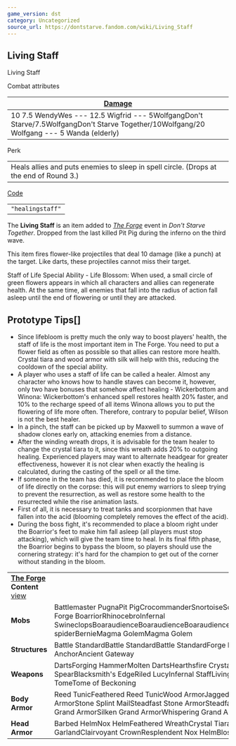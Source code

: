 ```yaml
---
game_version: dst
category: Uncategorized
source_url: https://dontstarve.fandom.com/wiki/Living_Staff
---
```


## Living Staff

Living Staff

Combat attributes

| [Damage](/wiki/Damage "Damage") |
| --- |
| 10  7.5 WendyWes  ---  12.5 Wigfrid  ---  5WolfgangDon't Starve/7.5WolfgangDon't Starve Together/10Wolfgang/20 Wolfgang  ---  5 Wanda (elderly) |

Perk

|  |
| --- |
| Heals allies and puts enemies to sleep in spell circle. (Drops at the end of Round 3.) |

[Code](/wiki/Console "Console")

|  |
| --- |
| `"healingstaff"` |

The **Living Staff** is an item added to *[The Forge](/wiki/The_Forge "The Forge")* event in *Don't Starve Together*. Dropped from the last killed Pit Pig during the inferno on the third wave.

This item fires flower-like projectiles that deal 10 damage (like a punch) at the target. Like darts, these projectiles cannot miss their target.

Staff of Life Special Ability - Life Blossom: When used, a small circle of green flowers appears in which all characters and allies can regenerate health. At the same time, all enemies that fall into the radius of action fall asleep until the end of flowering or until they are attacked.

## Prototype Tips[]

* Since lifebloom is pretty much the only way to boost players' health, the staff of life is the most important item in The Forge. You need to put a flower field as often as possible so that allies can restore more health. Crystal tiara and wood armor with silk will help with this, reducing the cooldown of the special ability.
* A player who uses a staff of life can be called a healer. Almost any character who knows how to handle staves can become it, however, only two have bonuses that somehow affect healing - Wickerbottom and Winona: Wickerbottom's enhanced spell restores health 20% faster, and 10% to the recharge speed of all items Winona allows you to put the flowering of life more often. Therefore, contrary to popular belief, Wilson is not the best healer.
* In a pinch, the staff can be picked up by Maxwell to summon a wave of shadow clones early on, attacking enemies from a distance.
* After the winding wreath drops, it is advisable for the team healer to change the crystal tiara to it, since this wreath adds 20% to outgoing healing. Experienced players may want to alternate headgear for greater effectiveness, however it is not clear when exactly the healing is calculated, during the casting of the spell or all the time.
* If someone in the team has died, it is recommended to place the bloom of life directly on the corpse: this will put enemy warriors to sleep trying to prevent the resurrection, as well as restore some health to the resurrected while the rise animation lasts.
* First of all, it is necessary to treat tanks and scorpionmen that have fallen into the acid (blooming completely removes the effect of the acid).
* During the boss fight, it's recommended to place a bloom right under the Boarrior's feet to make him fall asleep (all players must stop attacking), which will give the team time to heal. In its final fifth phase, the Boarrior begins to bypass the bloom, so players should use the cornering strategy: it's hard for the champion to get out of the corner without standing in the bloom.

|  |  |
| --- | --- |
| **[The Forge](/wiki/The_Forge "The Forge") Content** [view](/wiki/Template:The_Forge_Content "Template:The Forge Content") | |
| **Mobs** | Battlemaster PugnaPit PigCrocommanderSnortoiseScorpeonBoarillaGrand Forge BoarriorRhinocebroInfernal SwineclopsBoaraudienceBoaraudienceBoaraudienceBoaraudienceAbigailBaby spiderBernieMagma GolemMagma Golem |
| **Structures** | Battle StandardBattle StandardBattle StandardForge PortalAncient AnchorAncient Gateway |
| **Weapons** | DartsForging HammerMolten DartsHearthsfire CrystalsPith PikeSpiral SpearBlacksmith's EdgeRiled LucyInfernal StaffLiving StaffPetrifying TomeTome of Beckoning |
| **Body Armor** | Reed TunicFeathered Reed TunicWood ArmorJagged Wood ArmorSilken Wood ArmorStone Splint MailSteadfast Stone ArmorSteadfast Grand ArmorJagged Grand ArmorSilken Grand ArmorWhispering Grand Armor |
| **Head Armor** | Barbed HelmNox HelmFeathered WreathCrystal TiaraFlower HeadbandWoven GarlandClairvoyant CrownResplendent Nox HelmBlossomed Wreath |